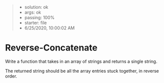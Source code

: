 <!-- BEGIN REPORT -->
> - solution: ok 
> - args: ok 
> - passing: 100% 
> - starter: file 
> - 6/25/2020, 10:00:02 AM
<!-- END REPORT -->

# Reverse-Concatenate

Write a function that takes in an array of strings and returns a single string.

The returned string should be all the array entries stuck together, in reverse order.

